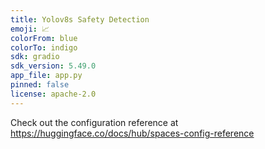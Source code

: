 ```yaml
---
title: Yolov8s Safety Detection
emoji: 📈
colorFrom: blue
colorTo: indigo
sdk: gradio
sdk_version: 5.49.0
app_file: app.py
pinned: false
license: apache-2.0
---
```


Check out the configuration reference at https://huggingface.co/docs/hub/spaces-config-reference
